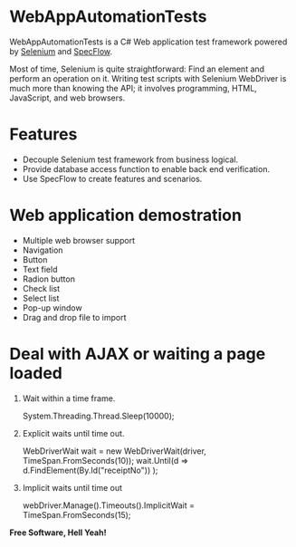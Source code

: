 # WebAppAutomationTests

WebAppAutomationTests is a C# Web application test framework powered by [Selenium](http://www.seleniumhq.org/) and [SpecFlow](http://specflow.org/). 

Most of time, Selenium is quite straightforward: Find an element and perform an operation on it. Writing test scripts with Selenium WebDriver is much more than knowing the API; it involves programming, HTML, JavaScript, and web browsers.

# Features
 - Decouple Selenium test framework from business logical.
 - Provide database access function to enable back end verification.
 - Use SpecFlow to create features and scenarios. 

# Web application demostration
 - Multiple web browser support
 - Navigation 
 - Button
 - Text field
 - Radion button
 - Check list
 - Select list 
 - Pop-up window
 - Drag and drop file to import
 
# Deal with AJAX or waiting a page loaded
 1. Wait within a time frame.
 
	System.Threading.Thread.Sleep(10000);
	
 2. Explicit waits until time out.
	
	WebDriverWait wait = new WebDriverWait(driver, TimeSpan.FromSeconds(10));
	wait.Until(d => d.FindElement(By.Id("receiptNo")) );
	
 3. Implicit waits until time out
 
    webDriver.Manage().Timeouts().ImplicitWait = TimeSpan.FromSeconds(15);


 
**Free Software, Hell Yeah!**
